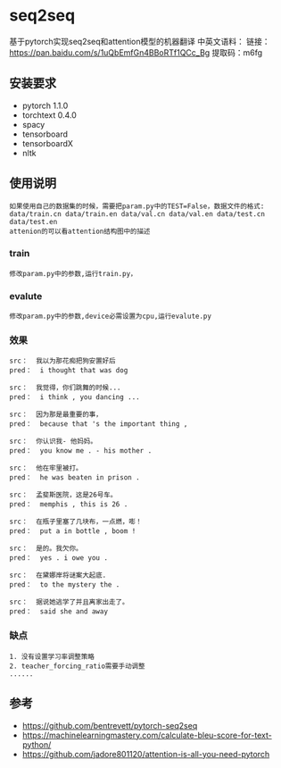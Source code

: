 # seq2seq
基于pytorch实现seq2seq和attention模型的机器翻译
中英文语料：
链接：https://pan.baidu.com/s/1uQbEmfGn4BBoRTf1QCc_Bg 
提取码：m6fg 

## 安装要求
* pytorch 1.1.0
* torchtext 0.4.0
* spacy
* tensorboard
* tensorboardX
* nltk

## 使用说明
    如果使用自己的数据集的时候，需要把param.py中的TEST=False，数据文件的格式:
    data/train.cn data/train.en data/val.cn data/val.en data/test.cn data/test.en 
    attenion的可以看attention结构图中的描述

### train
    修改param.py中的参数,运行train.py，

### evalute
    修改param.py中的参数,device必需设置为cpu,运行evalute.py

### 效果
    src：  我以为那花痴把狗安置好后
    pred：  i thought that was dog

    src：  我觉得，你们跳舞的时候...
    pred：  i think , you dancing ...

    src：  因为那是最重要的事，
    pred：  because that 's the important thing ,

    src：  你认识我- 他妈妈。
    pred：  you know me . - his mother .

    src：  他在牢里被打。
    pred：  he was beaten in prison .

    src：  孟斐斯医院，这是26号车。
    pred：  memphis , this is 26 .

    src：  在瓶子里塞了几块布，一点燃，嘭！
    pred：  put a in bottle , boom !

    src：  是的。我欠你。
    pred：  yes . i owe you .

    src：  在黛娜岸将谜案大起底.
    pred：  to the mystery the .

    src：  据说她逃学了并且离家出走了。
    pred：  said she and away


### 缺点
    1. 没有设置学习率调整策略
    2. teacher_forcing_ratio需要手动调整
    ......
    
## 参考
* https://github.com/bentrevett/pytorch-seq2seq
* https://machinelearningmastery.com/calculate-bleu-score-for-text-python/
* https://github.com/jadore801120/attention-is-all-you-need-pytorch
